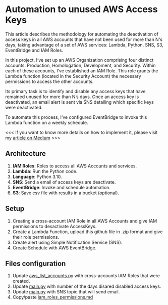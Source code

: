 # Automation to unused AWS Access Keys

This article describes the methodology for automating the deactivation of access keys in all AWS accounts that have not been used for more than N's days, taking advantage of a set of AWS services: Lambda, Python, SNS, S3, EventBridge and IAM Roles.

In this project, I’ve set up an AWS Organization comprising four distinct accounts: Production, Homologation, Development, and Security. Within each of these accounts, I’ve established an IAM Role. This role grants the Lambda function (located in the Security Account) the necessary permissions to access the other accounts.

Its primary task is to identify and disable any access keys that have remained unused for more than N’s days. Once an access key is deactivated, an email alert is sent via SNS detailing which specific keys were deactivated.

To automate this process, I’ve configured EventBridge to invoke this Lambda function on a weekly schedule.

<<< If you want to know more details on how to implement it, please visit my [article on Medium](https://rcedros.medium.com/automation-and-management-unused-aws-access-keys-50d9dadf8e2b) >>> 

## Architecture
1. **IAM Roles**: Roles to access all AWS Accounts and services.
2. **Lambda**: Run the Python code.
3. **Language**: Python 3.10.
4. **SNS**: Send a email of access keys are deactivate.
5. **EventBridge**: Invoke and schedule automation.
6. **S3**: Save csv file with results in a bucket (optional).

## Setup
1. Creating a cross-account IAM Role in all AWS Accounts and give IAM permissions to desactivate AccessKeys.
3. Create a Lambda Function, upload this github file in .zip format and give their role permissions.
4. Create alert using Simple Notification Service (SNS).
5. Create Schedule with AWS EventBridge.

## Files configuration
1. Update [aws_list_accounts.py](https://github.com/rcedros/automation-to-unused-aws-access-keys/blob/main/aws_list_accounts.py) with cross-accounts IAM Roles that were created.
2. Update [main.py](https://github.com/rcedros/automation-to-unused-aws-access-keys/blob/main/main.py) with number of the days disared disabled access keys.
3. Update [main.py](https://github.com/rcedros/automation-to-unused-aws-access-keys/blob/main/main.py) with SNS topic that will send email.
4. Copy/paste [iam_roles_permissions.md](https://github.com/rcedros/automation-to-unused-aws-access-keys/blob/main/iam_roles_permissions.md)

